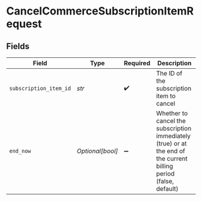 # CancelCommerceSubscriptionItemRequest


## Fields

| Field                                                                                                              | Type                                                                                                               | Required                                                                                                           | Description                                                                                                        |
| ------------------------------------------------------------------------------------------------------------------ | ------------------------------------------------------------------------------------------------------------------ | ------------------------------------------------------------------------------------------------------------------ | ------------------------------------------------------------------------------------------------------------------ |
| `subscription_item_id`                                                                                             | *str*                                                                                                              | :heavy_check_mark:                                                                                                 | The ID of the subscription item to cancel                                                                          |
| `end_now`                                                                                                          | *Optional[bool]*                                                                                                   | :heavy_minus_sign:                                                                                                 | Whether to cancel the subscription immediately (true) or at the end of the current billing period (false, default) |